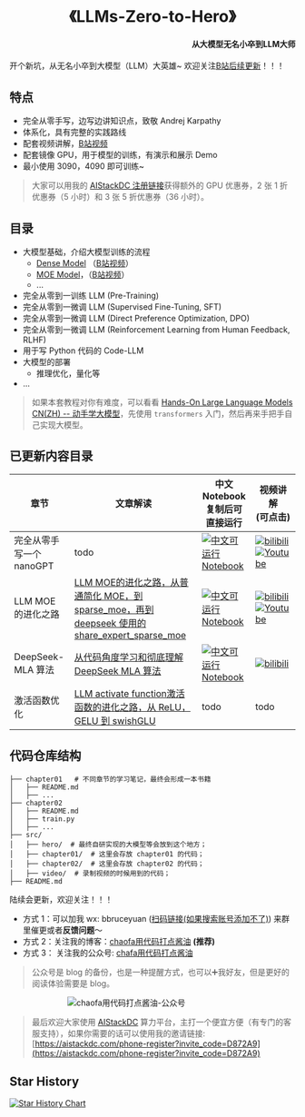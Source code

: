 <p align="center">
<h1 align="center">《LLMs-Zero-to-Hero》</h1>
<h4 align="right">从大模型无名小卒到LLM大师</h4>
</p>

开个新坑，从无名小卒到大模型（LLM）大英雄~ 欢迎关注[B站后续更新](https://space.bilibili.com/12420432)！！！

## 特点
- 完全从零手写，边写边讲知识点，致敬 Andrej Karpathy
- 体系化，具有完整的实践路线
- 配套视频讲解，[B站视频](https://www.bilibili.com/video/BV1qWwke5E3K)
- 配套镜像 GPU，用于模型的训练，有演示和展示 Demo
- 最小使用 3090，4090 即可训练~

> 大家可以用我的 [AIStackDC 注册链接](https://aistackdc.com/phone-register?invite_code=D872A9)获得额外的 GPU 优惠券，2 张 1 折优惠券（5 小时）和 3 张 5 折优惠券（36 小时）。

## 目录
- 大模型基础，介绍大模型训练的流程
    - [Dense Model](https://github.com/bbruceyuan/LLMs-Zero-to-Hero/blob/master/src/video/build_gpt.ipynb) （[B站视频](https://www.bilibili.com/video/BV1qWwke5E3K)）
    - [MOE Model](https://github.com/bbruceyuan/LLMs-Zero-to-Hero/blob/master/src/video/build_moe_model.ipynb)，（[B站视频](https://www.bilibili.com/video/BV1ZbFpeHEYr/)）
    - ...
- 完全从零到一训练 LLM (Pre-Training)
- 完全从零到一微调 LLM (Supervised Fine-Tuning, SFT)
- 完全从零到一微调 LLM (Direct Preference Optimization, DPO)
- 完全从零到一微调 LLM (Reinforcement Learning from Human Feedback, RLHF)
- 用于写 Python 代码的 Code-LLM
- 大模型的部署
    - 推理优化，量化等
- ...

> 如果本套教程对你有难度，可以看看 [Hands-On Large Language Models CN(ZH) -- 动手学大模型](https://github.com/bbruceyuan/Hands-On-Large-Language-Models-CN)，先使用 `transformers` 入门，然后再来手把手自己实现大模型。

## 已更新内容目录
| 章节 | 文章解读 | 中文 Notebook<br/>复制后可直接运行| 视频讲解 <br/> (可点击)|
|---|---|------|------|
| 完全从零手写一个nanoGPT | todo | [![中文可运行 Notebook](https://img.shields.io/badge/notebook-代码-pink)](https://github.com/bbruceyuan/LLMs-Zero-to-Hero/blob/master/src/video/build_gpt.ipynb) | [![bilibili](https://img.shields.io/badge/dynamic/json?label=views&style=social&logo=bilibili&query=data.stat.view&url=https%3A%2F%2Fapi.bilibili.com%2Fx%2Fweb-interface%2Fview%3Fbvid%3DBV1qWwke5E3K)](https://www.bilibili.com/video/BV1qWwke5E3K/)<br />[![Youtube](https://img.shields.io/youtube/views/2g5-aHYWiio)](https://www.youtube.com/watch?v=2g5-aHYWiio) |
| LLM MOE 的进化之路 | [LLM MOE的进化之路，从普通简化 MOE，到 sparse_moe，再到 deepseek 使用的 share_expert_sparse_moe](https://bruceyuan.com/llms-zero-to-hero/the-way-of-moe-model-evolution.html) | [![中文可运行 Notebook](https://img.shields.io/badge/notebook-代码-pink)](https://github.com/bbruceyuan/LLMs-Zero-to-Hero/blob/master/src/video/build_moe_model.ipynb) | [![bilibili](https://img.shields.io/badge/dynamic/json?label=views&style=social&logo=bilibili&query=data.stat.view&url=https%3A%2F%2Fapi.bilibili.com%2Fx%2Fweb-interface%2Fview%3Fbvid%3DBV1ZbFpeHEYr)](https://www.bilibili.com/video/BV1ZbFpeHEYr/)<br /> [![Youtube](https://img.shields.io/youtube/views/0BodppoiloM)](https://www.youtube.com/watch?v=0BodppoiloM) | 
| DeepSeek-MLA 算法 | [从代码角度学习和彻底理解 DeepSeek MLA 算法](https://bruceyuan.com/post/hands-on-deepseek-mla.html) |[![中文可运行 Notebook](https://img.shields.io/badge/notebook-代码-pink)](https://github.com/bbruceyuan/LLMs-Zero-to-Hero/blob/master/src/video/deepseek-mla-part1.ipynb)| [![bilibili](https://img.shields.io/badge/dynamic/json?label=views&style=social&logo=bilibili&query=data.stat.view&url=https%3A%2F%2Fapi.bilibili.com%2Fx%2Fweb-interface%2Fview%3Fbvid%3DBV19aP1epEUc)](https://www.bilibili.com/video/BV19aP1epEUc/)<br /> |
| 激活函数优化| [LLM activate function激活函数的进化之路，从 ReLU，GELU 到 swishGLU](https://bruceyuan.com/llms-zero-to-hero/activate-function-from-relu-gelu-to-swishglu.html) | todo | todo | 


## 代码仓库结构
```
├── chapter01   # 不同章节的学习笔记，最终会形成一本书籍
│   ├── README.md
│   ├── ...
├── chapter02
│   ├── README.md
│   ├── train.py
│   ├── ...
├── src/
│   ├── hero/  # 最终自研实现的大模型等会放到这个地方；
│   ├── chapter01/  # 这里会存放 chapter01 的代码；
│   ├── chapter02/  # 这里会存放 chapter02 的代码；
│   ├── video/  # 录制视频的时候用到的代码；
├── README.md
```


陆续会更新，欢迎关注！！！
- 方式 1：可以加我 wx: bbruceyuan ([扫码链接(如果搜索账号添加不了)](https://bruceyuan.com/llms-zero-to-hero/wechat-account-bbruceyuan.png)) 来群里催更或者**反馈问题**～ 
- 方式 2：关注我的博客：[chaofa用代码打点酱油](https://www.bbruceyuan.com/)  **(推荐)**
- 方式 3： 关注我的公众号: [chafa用代码打点酱油](https://bruceyuan.com/llms-zero-to-hero/chaofa-wechat-official-account.png)
> 公众号是 blog 的备份，也是一种提醒方式，也可以➕我好友，但是更好的阅读体验需要是 blog。

<div style="display: flex; 
            justify-content: center; 
            gap: 20px;
            flex-wrap: wrap;
            align-items: center;">
  <img src="https://bruceyuan.com/llms-zero-to-hero/chaofa-wechat-official-account.png" 
       alt="chaofa用代码打点酱油-公众号" 
       style="max-width: 80%; 
              min-width: 300px;
              height: auto;"/>
  <!-- <img src="https://bruceyuan.com/llms-zero-to-hero/wechat-account-bbruceyuan.png" 
       alt="chaofa-微信号-bbruceyuan" 
       style="max-width: 20%;
              min-width: 150px;
              height: auto;"/> -->
</div>


> 最后欢迎大家使用 [AIStackDC](https://aistackdc.com/phone-register?invite_code=D872A9) 算力平台，主打一个便宜方便（有专门的客服支持），如果你需要的话可以使用我的邀请链接: [https://aistackdc.com/phone-register?invite_code=D872A9](https://aistackdc.com/phone-register?invite_code=D872A9)

## Star History

[![Star History Chart](https://api.star-history.com/svg?repos=bbruceyuan/LLMs-Zero-to-Hero&type=Date)](https://star-history.com/#bbruceyuan/LLMs-Zero-to-Hero&Date)